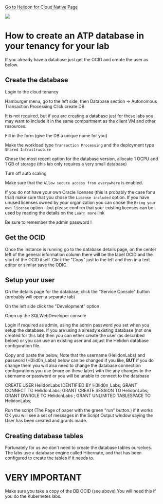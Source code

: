 [Go to Helidon for Cloud Native Page](../Helidon-labs.md)

![](../../../common/images/customer.logo2.png)

# How to create an ATP database in your tenancy for your lab

If you already have a database just get the OCID and create the user as below.

## Create the database

Login to the cloud tenancy

Hamburger menu, go to the left side, then Database section -> Autonomous Transaction Processing 
Click create DB

It is not required, but if you are creating a database just for these labs you may want to include it in the same compartment as the client VM and other resources.

Fill in the form (give the DB a unique name for you) 

Make the workload type `Transaction Processing` and the deployment type `Shared Infrastructure` 

Chose the most recent option for the database version, allocate 1 OCPU and 1 GB of storage (this lab only requires a very small database)

Turn off auto scaling

Make sure that the `Allow secure access from everywhere` is enabled.

If you do not have your own Oracle licenses (this is probably the case for a trial)  make sure that you chose the `License included` option. If you have unused licenses owned by your organization you can chose the `Bring your own license` option - but please confirm that your existing licenses can be used by reading the details on the `Learn more` link

Be sure to remember the admin password !

## Get the OCID

Once the instance is running go to the database details page, on the center left of the general information column there will be the label OCID and the start of the OCID itself. Click the "Copy" just to the left and then in a text editor or similar save the ODIC.

## Setup your user

On the details page for the database, click the "Service Console" button (probably will open a separate tab)

On the left side click the "Development" option

Open up the SQLWebDeveloper console

Login if required as admin, using the admin password you set when you setup the database. If you are using a already existing database (not one created for this lab) then you can either create the user (as described below) or you can use an existing user and adjust the Helidon database configuration file.

Copy and paste the below, Note that the username (HelidonLabs) and password (H3lid0n_Labs) below can be changed if you like, **BUT** if you do change them you will also need to change the database connection configurations you use (more on these later) with the any changes to the username or password or you will be unable to connect to the database

CREATE USER HelidonLabs IDENTIFIED BY H3lid0n_Labs;
GRANT CONNECT TO HelidonLabs;
GRANT CREATE SESSION TO HelidonLabs;
GRANT DWROLE TO HelidonLabs ;
GRANT UNLIMITED TABLESPACE TO HelidonLabs;

Run the script (The Page of paper with the green "run" button.) if it works OK you will see a set of messages in the Script Output window saying the User has been created and grants made.

## Creating database tables
Fortunately for us we don't need to create the database tables ourselves. The labs use a database engine called Hibernate, and that has been configured to create the tables if it needs to.

# **VERY IMPORTANT**
Make sure you take a copy of the DB OCID (see above) You will need this if you do the Kubernetes labs.